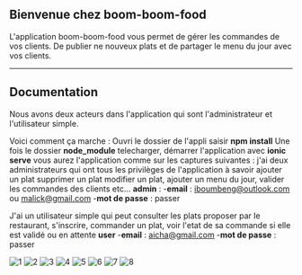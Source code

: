 ﻿Bienvenue chez boom-boom-food
----------------------------------------

L'application boom-boom-food vous permet de gérer les commandes de vos clients. De publier ne nouveux plats et de partager le menu du jour avec vos clients.

----------

Documentation
-------------

Nous avons deux acteurs dans l'application qui sont l'administrateur et l'utilisateur simple.

Voici comment ça marche :
Ouvri le dossier de l'appli saisir **npm install** 
Une fois le dossier **node_module** telecharger, démarrer l'application avec **ionic serve** vous aurez l'application comme sur les captures suivantes :
j'ai deux administrateurs qui ont tous les privilèges de l'application à savoir ajouter un plat supprimer un plat modifier un plat, ajouter un menu du jour, valider les commandes des clients etc...
**admin** :
-**email** : iboumbeng@outlook.com ou malick@gmail.com
-**mot de passe** : passer

J'ai un utilisateur simple qui peut consulter les plats proposer par le restaurant, s'inscrire, commander un plat, voir l'etat de sa commande si elle est validé ou en attente
**user**
-**email** : aicha@gmail.com
-**mot de passe**  : passer

![1](https://user-images.githubusercontent.com/46402711/77592367-e9f7fc00-6ee9-11ea-966d-4f3a0810f590.PNG)
![2](https://user-images.githubusercontent.com/46402711/77592924-24ae6400-6eeb-11ea-9132-34d22b99e59b.PNG)
![3](https://user-images.githubusercontent.com/46402711/77592971-3abc2480-6eeb-11ea-88eb-19db84147c15.PNG)
![4](https://user-images.githubusercontent.com/46402711/77592990-47407d00-6eeb-11ea-8a16-3e82f37d1961.PNG)
![5](https://user-images.githubusercontent.com/46402711/77593012-54f60280-6eeb-11ea-856e-a040d09d0026.PNG)
![6](https://user-images.githubusercontent.com/46402711/77593027-5aebe380-6eeb-11ea-9b17-4eb62ab722af.PNG)
![7](https://user-images.githubusercontent.com/46402711/77593038-60e1c480-6eeb-11ea-975c-bdd63f884932.PNG)
![8](https://user-images.githubusercontent.com/46402711/77592909-1e1fec80-6eeb-11ea-8ffc-0bbc24c07f71.PNG)



